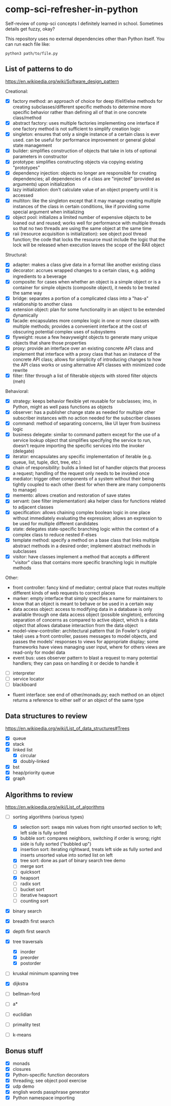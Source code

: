 # comp-sci-refresher-in-python

Self-review of comp-sci concepts I definitely learned in school. Sometimes details get fuzzy, okay?

This repository uses no external dependencies other than Python itself. You can run each file like:

```
python3 path/to/file.py
```

## List of patterns to do

https://en.wikipedia.org/wiki/Software_design_pattern

Creational:

- [x] factory method: an approach of choice for deep if/elif/else methods for creating subclasses/different specific methods to determine more specific behavior rather than defining all of that in one concrete class/method
- [x] abstract factory: uses multiple factories implementing one interface if one factory method is not sufficient to simplify creation logic
- [x] singleton: ensures that only a single instance of a certain class is ever used. can be useful for performance improvement or general global state management
- [x] builder: simplifies construction of objects that take in lots of optional parameters in constructor
- [x] prototype: simplifies constructing objects via copying existing "prototypes"
- [x] dependency injection: objects no longer are responsible for creating dependencies; all dependencies of a class are "injected" (provided as arguments) upon initialization
- [x] lazy initialization: don't calculate value of an object property until it is accessed
- [x] multiton: like the singleton except that it may manage creating multiple instances of the class in certain conditions, like if providing some special argument when initializing
- [x] object pool: initializes a limited number of expensive objects to be loaned out and reused; works well for performance with multiple threads so that no two threads are using the same object at the same time
- [x] raii (resource acquisition is initialization): see object pool thread function; the code that locks the resource must include the logic that the lock will be released when execution leaves the scope of the RAII object

Structural:

- [x] adapter: makes a class give data in a format like another existing class
- [x] decorator: accrues wrapped changes to a certain class, e.g. adding ingredients to a beverage
- [x] composite: for cases when whether an object is a simple object or is a container for simple objects (composite object), it needs to be treated the same way
- [x] bridge: separates a portion of a complicated class into a "has-a" relationship to another class
- [x] extension object: plan for some functionality in an object to be extended dynamically
- [x] facade: encapsulates more complex logic in one or more classes with multiple methods; provides a convenient interface at the cost of obscuring potential complex uses of subsystems
- [x] flyweight: reuse a few heavyweight objects to generate many unique objects that share those properties
- [x] proxy: provide an interface over an existing concrete API class and implement that interface with a proxy class that has an instance of the concrete API class; allows for simplicity of introducing changes to how the API class works or using alternative API classes with minimized code rewrite
- [x] filter: filter through a list of filterable objects with stored filter objects (meh)

Behavioral:

- [x] strategy: keeps behavior flexible yet reusable for subclasses; imo, in Python, might as well pass functions as objects
- [x] observer: has a publisher change state as needed for multiple other subscriber instances with no action needed for the subscriber classes
- [x] command: method of separating concerns, like UI layer from business logic
- [x] business delegate: similar to command pattern except for the use of a service lookup object that simplifies specifying the service to run, doesn't require importing the specific services into the invoker (delegate)
- [x] iterator: encapsulates any specific implementation of iterable (e.g. queue, list, tuple, dict, tree, etc.)
- [x] chain of responsibility: builds a linked list of handler objects that process a request; handling of the request only needs to be invoked once
- [x] mediator: trigger other components of a system without their being tightly coupled to each other (best for when there are many components to manage)
- [x] memento: allows creation and restoration of save states
- [x] servant: (see filter implementation) aka helper class for functions related to adjacent classes
- [x] specification: allows chaining complex boolean logic in one place without immediately evaluating the expression; allows an expression to be used for multiple different candidates
- [x] state: delegates state-specific branching logic within the context of a complex class to reduce nested if-elses
- [x] template method: specify a method on a base class that links multiple abstract methods in a desired order; implement abstract methods in subclasses
- [x] visitor: have classes implement a method that accepts a different "visitor" class that contains more specific branching logic in multiple methods

Other:

- front controller: fancy kind of mediator; central place that routes multiple different kinds of web requests to correct places
- marker: empty interface that simply specifies a name for maintainers to know that an object is meant to behave or be used in a certain way
- data access object: access to modifying data in a database is only available through one data access object (possible singleton), enforcing separation of concerns as compared to active object, which is a data object that allows database interaction from the data object
- model-view-controller: architectural pattern that (in Fowler's original take) uses a front controller, passes messages to model objects, and passes the models' responses to views for appropriate display; some frameworks have views managing user input, where for others views are read-only for model data
- event bus: uses observer pattern to blast a request to many potential handlers; they can pass on handling it or decide to handle it
- [ ] interpreter
- [ ] service locator
- [ ] blackboard
- fluent interface: see end of other/monads.py; each method on an object returns a reference to either self or an object of the same type

## Data structures to review

https://en.wikipedia.org/wiki/List_of_data_structures#Trees

- [x] queue
- [x] stack
- [x] linked list
    - [x] circular
    - [x] doubly-linked
- [x] bst
- [x] heap/priority queue
- [x] graph

## Algorithms to review

https://en.wikipedia.org/wiki/List_of_algorithms

- [ ] sorting algorithms (various types)
    - [x] selection sort: swaps min values from right unsorted section to left; left side is fully sorted
    - [x] bubble sort: compares neighbors, switching if order is wrong; right side is fully sorted ("bubbled up")
    - [x] insertion sort: iterating rightward, treats left side as fully sorted and inserts unsorted value into sorted list on left
    - [x] tree sort: done as part of binary search tree demo
    - [ ] merge sort
    - [ ] quicksort
    - [x] heapsort
    - [ ] radix sort
    - [ ] bucket sort
    - [ ] iterative heapsort
    - [ ] counting sort
- [x] binary search
- [x] breadth first search
- [x] depth first search
- [x] tree traversals
    - [x] inorder
    - [x] preorder
    - [x] postorder
- [ ] kruskal minimum spanning tree
- [x] dijkstra
- [ ] bellman-ford
- [ ] a*
- [ ] euclidian
- [ ] primality test
- [ ] k-means


## Bonus stuff

- [x] monads
- [x] closures
- [x] Python-specific function decorators
- [x] threading; see object pool exercise
- [x] udp demo
- [x] english words passphrase generator
- [x] Python namespace importing
